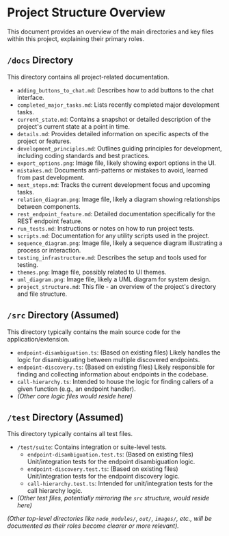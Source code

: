 # Project Structure Overview

This document provides an overview of the main directories and key files within this project, explaining their primary roles.

## `/docs` Directory

This directory contains all project-related documentation.

*   `adding_buttons_to_chat.md`: Describes how to add buttons to the chat interface.
*   `completed_major_tasks.md`: Lists recently completed major development tasks.
*   `current_state.md`: Contains a snapshot or detailed description of the project's current state at a point in time.
*   `details.md`: Provides detailed information on specific aspects of the project or features.
*   `development_principles.md`: Outlines guiding principles for development, including coding standards and best practices.
*   `export_options.png`: Image file, likely showing export options in the UI.
*   `mistakes.md`: Documents anti-patterns or mistakes to avoid, learned from past development.
*   `next_steps.md`: Tracks the current development focus and upcoming tasks.
*   `relation_diagram.png`: Image file, likely a diagram showing relationships between components.
*   `rest_endpoint_feature.md`: Detailed documentation specifically for the REST endpoint feature.
*   `run_tests.md`: Instructions or notes on how to run project tests.
*   `scripts.md`: Documentation for any utility scripts used in the project.
*   `sequence_diagram.png`: Image file, likely a sequence diagram illustrating a process or interaction.
*   `testing_infrastructure.md`: Describes the setup and tools used for testing.
*   `themes.png`: Image file, possibly related to UI themes.
*   `uml_diagram.png`: Image file, likely a UML diagram for system design.
*   `project_structure.md`: This file - an overview of the project's directory and file structure.

## `/src` Directory (Assumed)

This directory typically contains the main source code for the application/extension.
*   `endpoint-disambiguation.ts`: (Based on existing files) Likely handles the logic for disambiguating between multiple discovered endpoints.
*   `endpoint-discovery.ts`: (Based on existing files) Likely responsible for finding and collecting information about endpoints in the codebase.
*   `call-hierarchy.ts`: Intended to house the logic for finding callers of a given function (e.g., an endpoint handler).
*   *(Other core logic files would reside here)*

## `/test` Directory (Assumed)

This directory typically contains all test files.
*   `/test/suite`: Contains integration or suite-level tests.
    *   `endpoint-disambiguation.test.ts`: (Based on existing files) Unit/integration tests for the endpoint disambiguation logic.
    *   `endpoint-discovery.test.ts`: (Based on existing files) Unit/integration tests for the endpoint discovery logic.
    *   `call-hierarchy.test.ts`: Intended for unit/integration tests for the call hierarchy logic.
*   *(Other test files, potentially mirroring the `src` structure, would reside here)*

*(Other top-level directories like `node_modules/`, `out/`, `images/`, etc., will be documented as their roles become clearer or more relevant).*